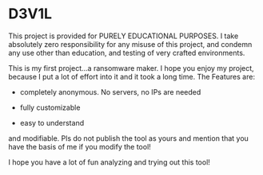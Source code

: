 # D3V1L
This project is provided for PURELY EDUCATIONAL PURPOSES. I take absolutely
zero responsibility for any misuse of this project, and condemn any use other
than education, and testing of very crafted environments.

This is my first project...a ransomware maker.
I hope you enjoy my project, because I put a lot of effort into it and it took a long time.
The Features are:
- completely anonymous. No servers, no IPs are needed

- fully customizable

- easy to understand

and modifiable. Pls do not publish the tool as yours and mention that you have the basis of me if you modify the tool!

I hope you have a lot of fun analyzing and trying out this tool!
